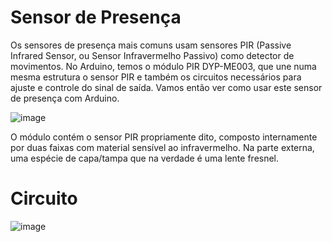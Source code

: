 # Sensor de Presença

Os sensores de presença mais comuns usam sensores PIR (Passive Infrared Sensor, ou Sensor Infravermelho Passivo) como detector de movimentos. No Arduino, temos o módulo PIR DYP-ME003, que une numa mesma estrutura o sensor PIR e também os circuitos necessários para ajuste e controle do sinal de saída. Vamos então ver como usar este sensor de presença com Arduino.

![image](https://user-images.githubusercontent.com/127752095/224992755-da394e79-fe6f-4622-8586-99f2f469007f.png)

O módulo contém o sensor PIR propriamente dito, composto internamente por duas faixas com material sensível ao infravermelho. Na parte externa, uma espécie de capa/tampa que na verdade é uma lente fresnel.

#  Circuito
![image](https://user-images.githubusercontent.com/127752095/224993065-058dc379-0b52-4d0a-87ef-9897cd8faeb6.png)
